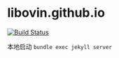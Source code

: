 # libovin.github.io


[![Build Status](https://travis-ci.com/libovin/libovin.github.io.svg?branch=master)](https://travis-ci.com/libovin/libovin.github.io)

本地启动 `bundle exec jekyll server`
